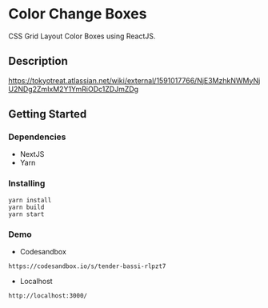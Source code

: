 # Color Change Boxes

CSS Grid Layout Color Boxes using ReactJS.


## Description

https://tokyotreat.atlassian.net/wiki/external/1591017766/NjE3MzhkNWMyNjU2NDg2ZmIxM2Y1YmRiODc1ZDJmZDg

## Getting Started

### Dependencies

* NextJS
* Yarn

### Installing

```
yarn install
yarn build
yarn start
```

### Demo

* Codesandbox
```
https://codesandbox.io/s/tender-bassi-rlpzt7
```
* Localhost
```
http://localhost:3000/
```

